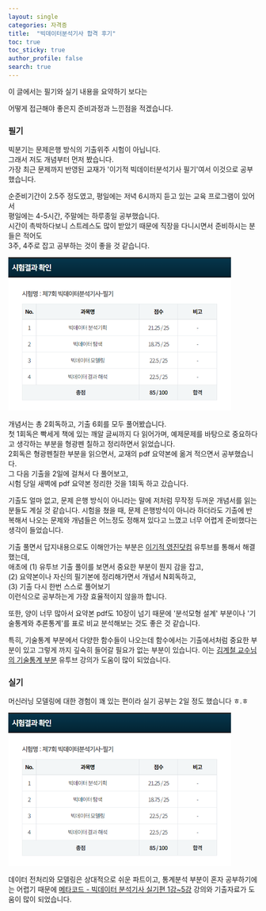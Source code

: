 ```yaml
---
layout: single  
categories: 자격증
title:  "빅데이터분석기사 합격 후기"
toc: true
toc_sticky: true
author_profile: false
search: true
---
```


이 글에서는 필기와 실기 내용을 요약하기 보다는

어떻게 접근해야 좋은지 준비과정과 느낀점을 적겠습니다.

### 필기

빅분기는 문제은행 방식의 기출위주 시험이 아닙니다.   
그래서 저도 개념부터 먼저 봤습니다.     
가장 최근 문제까지 반영된 교재가 '이기적 빅데이터분석기사 필기'여서 이것으로 공부했습니다.

순준비기간이 2.5주 정도였고, 평일에는 저녁 6시까지 듣고 있는 교육 프로그램이 있어서     
평일에는 4-5시간, 주말에는 하루종일 공부했습니다.     
시간이 촉박하다보니 스트레스도 많이 받았기 때문에 직장을 다니시면서 준비하시는 분들은 적어도    
3주, 4주로 잡고 공부하는 것이 좋을 것 같습니다.

<img src="/assets/images/2023/12-22-빅분기/필기.png" width=450/>

개념서는 총 2회독하고, 기출 6회를 모두 풀어봤습니다.    
첫 1회독은 빡세게 책에 있는 깨알 글씨까지 다 읽어가며, 예제문제를 바탕으로 중요하다고 생각하는 부분을 형광펜 칠하고 정리하면서 읽었습니다.      
2회독은 형광펜칠한 부분을 읽으면서, 교재의 pdf 요약본에 옮겨 적으면서 공부했습니다.    
그 다음 기출을 2일에 걸쳐서 다 풀어보고,    
시험 당일 새벽에 pdf 요약본 정리한 것을 1회독 하고 갔습니다.    

기출도 얼마 없고, 문제 은행 방식이 아니라는 말에 저처럼 무작정 두꺼운 개념서를 읽는 분들도 계실 것 같습니다.
시험을 쳤을 때, 문제 은행방식이 아니라 하더라도 기출에 반복해서 나오는 문제와 개념들은 어느정도 정해져 있다고 느꼈고 너무 어렵게 준비했다는 생각이 들었습니다.     

기출 풀면서 답지내용으로도 이해안가는 부분은 [이기적 영진닷컴](https://www.youtube.com/watch?v=Gynhu746Hqk&list=PL6i7rGeEmTvqIv1WAV3HnyaPmOFT04ou2) 유투브를 통해서 해결했는데,      
애초에 (1) 유투브 기출 풀이를 보면서 중요한 부분이 뭔지 감을 잡고,   
(2) 요약본이나 자신의 필기본에 정리해가면서 개념서 N회독하고,   
(3) 기출 다시 한번 스스로 풀어보기   
이런식으로 공부하는게 가장 효율적이지 않을까 합니다.

또한, 양이 너무 많아서 요약본 pdf도 10장이 넘기 때문에 '분석모형 설계' 부분이나 '기술통계와 추론통계'를 표로 비교 분석해보는 것도 좋은 것 같습니다.

특히, 기술통계 부분에서 다양한 함수들이 나오는데 함수에서는 기출에서처럼 중요한 부분이 있고 그렇게 까지 깊숙히 들어갈 필요가 없는 부분이 있습니다. 이는 [김계철 교수님의 기술통계 부분](https://www.youtube.com/watch?v=A83AhxbAmkU&list=PLNsNSwihNQrdexHDbgk00j9ovFas_ID3_&index=16) 유투브 강의가 도움이 많이 되었습니다.


### 실기

머신러닝 모델링에 대한 경험이 꽤 있는 편이라 실기 공부는 2일 정도 했습니다 ㅎ.ㅎ

<img src="/assets/images/2023/12-22-빅분기/필기.png" width=450/>

데이터 전처리와 모델링은 상대적으로 쉬운 파트이고, 통계분석 부분이 혼자 공부하기에는 어렵기 때문에 [메타코드 - 빅데이터 분석기사 실기편 1강~5강](https://www.youtube.com/watch?v=wiPgDZU1jpE&list=PL7SDcmtbDTTw05pBC7fF_9DdDRJ2dTAU-) 강의와 기출자료가 도움이 많이 되었습니다.